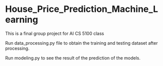 # House_Price_Prediction_Machine_Learning
This is a final group project for AI CS 5100 class

Run data_processing.py file to obtain the training and testing dataset after processing.

Run modeling.py to see the result of the prediction of the models.
